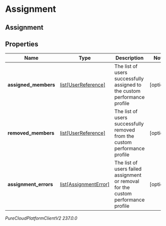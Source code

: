 # Assignment

## Assignment

## Properties

|Name | Type | Description | Notes|
|------------ | ------------- | ------------- | -------------|
| **assigned_members** | [list[UserReference]](UserReference) | The list of users successfully assigned to the custom performance profile | [optional] |
| **removed_members** | [list[UserReference]](UserReference) | The list of users successfully removed from the custom performance profile | [optional] |
| **assignment_errors** | [list[AssignmentError]](AssignmentError) | The list of users failed assignment or removal for the custom performance profile | [optional] |



_PureCloudPlatformClientV2 237.0.0_
